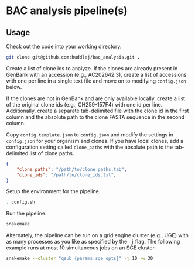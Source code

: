 # BAC analysis pipeline(s)

## Usage

Check out the code into your working directory.

```bash
git clone git@github.com:huddlej/bac_analysis.git .
```

Create a list of clone ids to analyze. If the clones are already present in GenBank with an accession (e.g., AC202642.3), create a list of accessions with one per line in a single text file and move on to modifying `config.json` below.

If the clones are not in GenBank and are only available locally, create a list of the original clone ids (e.g., CH259-157F4) with one id per line. Additionally, create a separate tab-delimited file with the clone id in the first column and the absolute path to the clone FASTA sequence in the second column.

Copy `config.template.json` to `config.json` and modify the settings in `config.json` for your organism and clones. If you have local clones, add a configuration setting called `clone_paths` with the absolute path to the tab-delimited list of clone paths.

```json
{
    "clone_paths": "/path/to/clone_paths.tab",
    "clone_ids": "/path/to/clone_ids.txt",
}
```

Setup the environment for the pipeline.

```bash
. config.sh
```

Run the pipeline.

```bash
snakemake
```

Alternately, the pipeline can be run on a grid engine cluster (e.g., UGE) with as many processes as you like as specified by the `-j` flag. The following example runs at most 10 simultaneous jobs on an SGE cluster.

```bash
snakemake --cluster "qsub {params.sge_opts}" -j 10 -w 30
```
